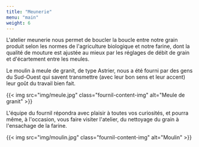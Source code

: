 ```yaml
---
title: "Meunerie"
menu: "main"
weight: 6
---
```


L'atelier meunerie nous permet de boucler la boucle entre notre grain
produit selon les normes de l'agriculture biologique et notre farine, dont
la qualité de mouture est ajustée au mieux par les réglages de débit de
grain et d'écartement entre les meules.

Le moulin à meule de granit, de type Astrier, nous a été fourni par des
gens du Sud-Ouest qui savent transmettre (avec leur bon sens et leur
accent) leur goût du travail bien fait.

{{< img src="img/meule.jpg" class="fournil-content-img" alt="Meule de granit" >}}

L'équipe du fournil répondra avec plaisir à toutes vos curiosités, et
pourra même, à l'occasion, vous faire visiter l'atelier, du nettoyage du
grain à l'ensachage de la farine.

{{< img src="img/moulin.jpg" class="fournil-content-img" alt="Moulin" >}}
